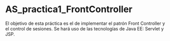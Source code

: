 # AS_practica1_FrontController
El objetivo de esta práctica es el de implementar el patrón Front Controller y el control de sesiones. Se hará uso de las tecnologías de Java EE: Servlet y JSP.
